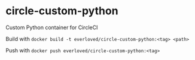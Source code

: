 # circle-custom-python
Custom Python container for CircleCI

Build with `docker build -t everloved/circle-custom-python:<tag> <path>`

Push with `docker push everloved/circle-custom-python:<tag>`
